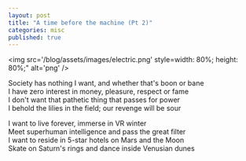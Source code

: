 ```yaml
---
layout: post
title: "A time before the machine (Pt 2)"
categories: misc
published: true
---
```


<img src='/blog/assets/images/electric.png' style=width: 80%; height: 80%;" alt='png' />
<br>
<p>
Society has nothing I want, and whether that's boon or bane<br>
I have zero interest in money, pleasure, respect or fame<br>
I don't want that pathetic thing that passes for power<br>
I behold the lilies in the field; our revenge will be sour<br>
</p><p>
I want to live forever, immerse in VR winter<br>
Meet superhuman intelligence and pass the great filter<br>
I want to reside in 5-star hotels on Mars and the Moon<br>
Skate on Saturn's rings and dance inside Venusian dunes<br>
</p>